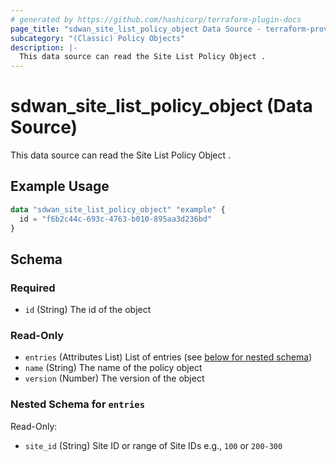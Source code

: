 ```yaml
---
# generated by https://github.com/hashicorp/terraform-plugin-docs
page_title: "sdwan_site_list_policy_object Data Source - terraform-provider-sdwan"
subcategory: "(Classic) Policy Objects"
description: |-
  This data source can read the Site List Policy Object .
---
```


# sdwan_site_list_policy_object (Data Source)

This data source can read the Site List Policy Object .

## Example Usage

```terraform
data "sdwan_site_list_policy_object" "example" {
  id = "f6b2c44c-693c-4763-b010-895aa3d236bd"
}
```

<!-- schema generated by tfplugindocs -->
## Schema

### Required

- `id` (String) The id of the object

### Read-Only

- `entries` (Attributes List) List of entries (see [below for nested schema](#nestedatt--entries))
- `name` (String) The name of the policy object
- `version` (Number) The version of the object

<a id="nestedatt--entries"></a>
### Nested Schema for `entries`

Read-Only:

- `site_id` (String) Site ID or range of Site IDs e.g., `100` or `200-300`
